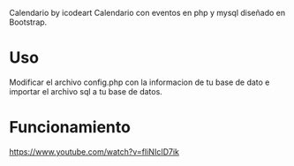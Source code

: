 Calendario by icodeart
Calendario con eventos en php y mysql diseñado en Bootstrap.

# Uso
Modificar el archivo config.php con la informacion de tu base de dato e importar el archivo sql a tu base de datos.

# Funcionamiento
https://www.youtube.com/watch?v=fIiNIcID7ik